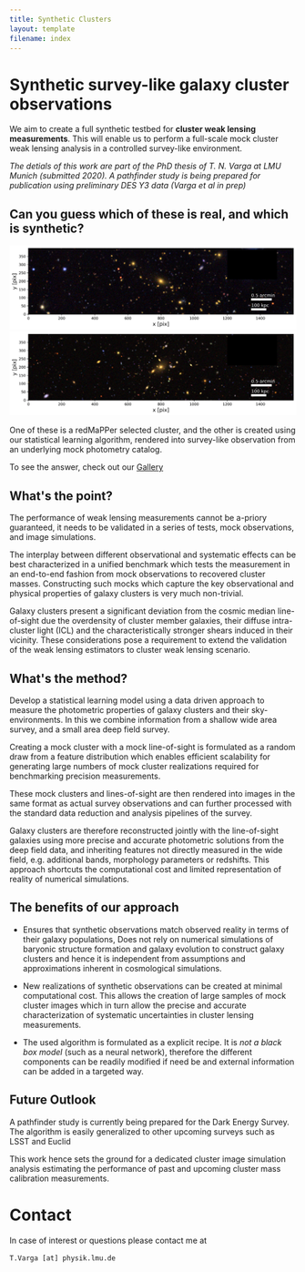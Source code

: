 ```yaml
---
title: Synthetic Clusters
layout: template
filename: index
--- 
```


# Synthetic survey-like galaxy cluster observations

We aim to create a full synthetic testbed for **cluster weak lensing measurements**.  This will enable us to perform a full-scale mock cluster weak lensing analysis in a controlled survey-like environment.

*The detials of this work are part of the PhD thesis of T. N. Varga at LMU Munich (submitted 2020). A pathfinder study is being prepared for publication using preliminary DES Y3 data (Varga et al in prep)*


## Can you guess which of these is real, and which is synthetic?

![Which is the real cluster?](./Example_cluster_deconstruction_v6_raw_tile0b.png)
![Which is the real cluster?](./Example_cluster_deconstruction_v6_raw_tile1b.png)

One of these is a redMaPPer selected cluster, and the other is created using our statistical learning algorithm, rendered into survey-like observation from an underlying mock photometry catalog.

To see the answer, check out our [Gallery](example.md)


## What's the point? 

The performance of weak lensing measurements cannot be a-priory guaranteed, it needs to be validated in a series of tests, mock
observations, and image simulations.

The interplay between different observational and systematic effects can be best characterized in a unified benchmark which tests the measurement in an
end-to-end fashion from mock observations to recovered cluster masses. Constructing such mocks which capture the key observational and physical properties of galaxy clusters is very much non-trivial. 

Galaxy clusters present a significant deviation from the cosmic median line-of-sight due the overdensity of cluster member galaxies, their diffuse intra-cluster light (ICL) and the characteristically stronger shears induced in their vicinity. These considerations pose a requirement to extend the validation of the
weak lensing estimators to cluster weak lensing scenario.

## What's the method?

Develop a statistical learning model using a data driven approach to measure the photometric properties of
galaxy clusters and their sky-environments. In this we combine information from a shallow wide area survey, and a small area deep field survey.

Creating a  mock cluster with a mock line-of-sight is formulated as a random draw from a feature distribution which enables efficient scalability for generating large numbers of mock cluster realizations required for benchmarking precision measurements.

These mock clusters and lines-of-sight are then rendered into images in the same format as actual survey observations and can further processed
with the standard data reduction and analysis pipelines of the survey.

Galaxy clusters are therefore reconstructed jointly with the line-of-sight galaxies using more precise and
accurate photometric solutions from the deep field data, and inheriting features not directly measured in the wide field, e.g. additional bands, morphology parameters or redshifts. This approach shortcuts the computational cost and limited representation of reality of numerical simulations.


## The benefits of our approach

* Ensures that synthetic observations match observed reality in terms of their galaxy populations, Does not rely on numerical simulations of baryonic structure formation and galaxy evolution to construct galaxy clusters and hence it is independent from assumptions and approximations inherent in cosmological simulations.

* New realizations of synthetic observations can be created at minimal computational cost. This allows the creation of large samples of mock
cluster images which in turn allow the precise and accurate characterization of systematic uncertainties in cluster lensing measurements.

* The used algorithm is formulated as a explicit recipe. It is *not a black box model* (such as a neural network), therefore the different components can be readily modified if need be and external information can be added in a targeted way.

## Future Outlook

A pathfinder study is currently being prepared for the Dark
Energy Survey. The algorithm is easily generalized to other upcoming surveys such as LSST and Euclid

This work hence sets the ground for a dedicated cluster image simulation analysis estimating the performance
of past and upcoming cluster mass calibration measurements.

# Contact

In case of interest or questions  please contact me at

    T.Varga [at] physik.lmu.de


